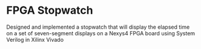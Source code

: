 # FPGA Stopwatch
 Designed and implemented a stopwatch that will display the elapsed time on a set of seven-segment displays on a Nexys4 FPGA board using System Verilog in Xilinx Vivado
